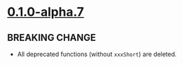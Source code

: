# [0.1.0-alpha.7]

## BREAKING CHANGE

- All deprecated functions (without `xxxShort`) are deleted.

[0.1.0-alpha.7]: https://github.com/AccelByte/accelbyte-go-modular-sdk/compare/matchmaking-sdk/v0.1.0-alpha.6..matchmaking-sdk/v0.1.0-alpha.7
